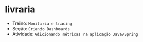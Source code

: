 # livraria

* Treino: `Monitoria e tracing`
* Seção: `Criando Dashboards`
* Atividade: `Adicionando métricas na aplicação Java/Spring`
